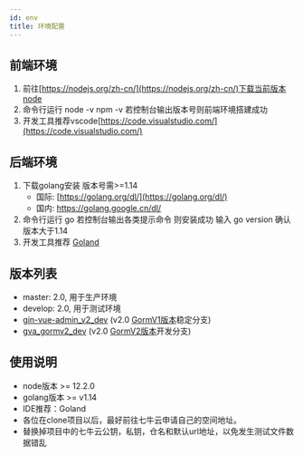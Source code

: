 ```yaml
---
id: env
title: 环境配置
---
```


## 前端环境

1. 前往[https://nodejs.org/zh-cn/](https://nodejs.org/zh-cn/)下载当前版本node
2. 命令行运行 node -v npm -v 若控制台输出版本号则前端环境搭建成功
3. 开发工具推荐vscode[https://code.visualstudio.com/](https://code.visualstudio.com/)

## 后端环境

1. 下载golang安装 版本号需>=1.14
	- 国际: [https://golang.org/dl/](https://golang.org/dl/) 
	- 国内: https://golang.google.cn/dl/ 
2. 命令行运行 go 若控制台输出各类提示命令 则安装成功 输入 go version 确认版本大于1.14
3. 开发工具推荐 [Goland](https://www.jetbrains.com/go/) 

## 版本列表

- master: 2.0, 用于生产环境
- develop: 2.0, 用于测试环境
- [gin-vue-admin_v2_dev](https://github.com/flipped-aurora/gin-vue-admin/tree/gin-vue-admin_v2_dev) (v2.0 [GormV1版本](https://v1.gorm.io/)稳定分支)
- [gva_gormv2_dev](https://github.com/flipped-aurora/gin-vue-admin/tree/gva_gormv2_dev) (v2.0 [GormV2版本](https://v2.gorm.io/)开发分支)

## 使用说明

- node版本 >= 12.2.0
- golang版本 >= v1.14
- IDE推荐：Goland
- 各位在clone项目以后，最好前往七牛云申请自己的空间地址。
- 替换掉项目中的七牛云公钥，私钥，仓名和默认url地址，以免发生测试文件数据错乱

